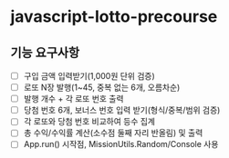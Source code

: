 # javascript-lotto-precourse

## 기능 요구사항
- [ ] 구입 금액 입력받기(1,000원 단위 검증)
- [ ] 로또 N장 발행(1~45, 중복 없는 6개, 오름차순)
- [ ] 발행 개수 + 각 로또 번호 출력
- [ ] 당첨 번호 6개, 보너스 번호 입력 받기(형식/중복/범위 검증)
- [ ] 각 로또와 당첨 번호 비교하여 등수 집계
- [ ] 총 수익/수익률 계산(소수점 둘째 자리 반올림) 및 출력
- [ ] App.run() 시작점, MissionUtils.Random/Console 사용